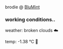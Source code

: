 brodie @ [BluMint](https://www.linkedin.com/company/blumint-io/)

<!--weather_start-->
### working conditions..

weather: broken clouds ☁️

temp: -1.38 °C 🧥

<!--weather_end-->
